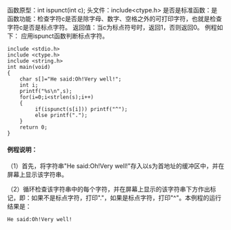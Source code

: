 函数原型：int ispunct(int c);
头文件：include<ctype.h>
是否是标准函数：是
函数功能：检查字符c是否是除字母、数字、空格之外的可打印字符，也就是检查字符c是否是标点字符。
返回值：当c为标点符号时，返回1，否则返回0。
例程如下： 应用ispunct函数判断标点字符。
```  
include <stdio.h>
include <ctype.h>
include <string.h>
int main(void)
{
    char s[]="He said:Oh!Very well!";
    int i;
    printf("%s\n",s);
    for(i=0;i<strlen(s);i++)
    {
         if(ispunct(s[i])) printf("^");
         else printf(".");
    }
    return 0;
}
```
#### 例程说明：

（1）首先，将字符串"He said:Oh!Very well!"存入以s为首地址的缓冲区中，并在屏幕上显示该字符串。

（2）循环检查该字符串中的每个字符，并在屏幕上显示的该字符串下方作出标记，即：如果不是标点字符，打印"."，如果是标点字符，打印"^"。本例程的运行结果是：
```  
He said:Oh!Very well!
```
